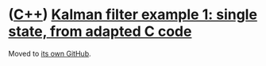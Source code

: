 # ([C++](Cpp.md)) [Kalman filter example 1: single state, from adapted C code](CppKalmanFilterExample1.md)

Moved to [its own GitHub](https://github.com/richelbilderbeek/KalmanFilterExample1).